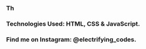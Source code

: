 ### Th

### Technologies Used: HTML, CSS & JavaScript.

### Find me on Instagram: @electrifying_codes.